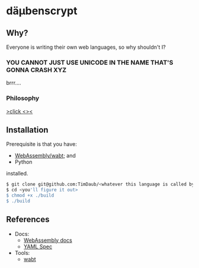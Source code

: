 # däμbenscrypt

## Why?

Everyone is writing their own web languages, so why shouldn't I?

### YOU CANNOT JUST USE UNICODE IN THE NAME THAT'S GONNA CRASH XYZ

brrr....

### Philosophy

[>click <<here>><](https://www.destroyallsoftware.com/talks/wat)

## Installation

Prerequisite is that you have:

- [WebAssembly/wabt](https://github.com/webassembly/wabt); and
- Python

installed.


```bash
$ git clone git@github.com:TimDaub/<whatever this language is called by then>.git
$ cd <you'll figure it out>
$ chmod +x ./build
$ ./build
```

## References

- Docs:
  - [WebAssembly docs](https://developer.mozilla.org/en-US/docs/WebAssembly)
  - [YAML Spec](https://yaml.org/spec/)
- Tools:
  - [wabt](https://github.com/webassembly/wabt)
